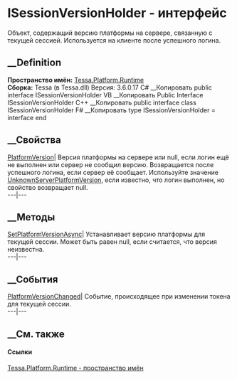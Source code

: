 # ISessionVersionHolder - интерфейс
Объект, содержащий версию платформы на сервере, связанную с текущей сессией.
Используется на клиенте после успешного логина.
## __Definition
 **Пространство имён:** [Tessa.Platform.Runtime](N_Tessa_Platform_Runtime.htm)  
 **Сборка:** Tessa (в Tessa.dll) Версия: 3.6.0.17
C# __Копировать
     public interface ISessionVersionHolder
VB __Копировать
     Public Interface ISessionVersionHolder
C++ __Копировать
     public interface class ISessionVersionHolder
F# __Копировать
     type ISessionVersionHolder = interface end
##  __Свойства
[PlatformVersion](P_Tessa_Platform_Runtime_ISessionVersionHolder_PlatformVersion.htm)|
Версия платформы на сервере или null, если логин ещё не выполнен или сервер не
сообщил версию. Возвращается после успешного логина, если сервер её сообщает.
Используйте значение
[UnknownServerPlatformVersion](P_Tessa_Platform_Runtime_RuntimeHelper_UnknownServerPlatformVersion.htm),
если известно, что логин выполнен, но свойство возвращает null.  
---|---  
## __Методы
[SetPlatformVersionAsync](M_Tessa_Platform_Runtime_ISessionVersionHolder_SetPlatformVersionAsync.htm)|
Устанавливает версию платформы для текущей сессии. Может быть равен null, если
считается, что версия неизвестна.  
---|---  
## __События
[PlatformVersionChanged](E_Tessa_Platform_Runtime_ISessionVersionHolder_PlatformVersionChanged.htm)|
Событие, происходящее при изменении токена для текущей сессии.  
---|---  
## __См. также
#### Ссылки
[Tessa.Platform.Runtime - пространство имён](N_Tessa_Platform_Runtime.htm)
